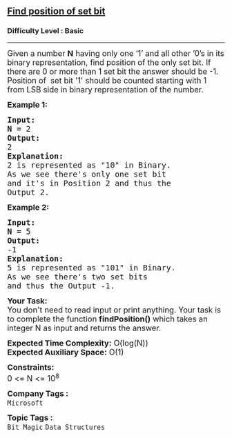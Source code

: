 <h2><a href="https://www.geeksforgeeks.org/problems/find-position-of-set-bit3706/1?page=1&category=Bit%20Magic&sortBy=submissions">Find position of set bit</a></h2><h3>Difficulty Level : Basic</h3><hr><div class="problems_problem_content__Xm_eO"><p><span style="font-size:18px">Given a number <strong>N</strong> having only one ‘1’ and all other ’0’s in its binary representation, find position of the only set bit. If there are 0 or more than 1 set bit the answer should be -1. Position of &nbsp;set bit&nbsp;'1' should be counted starting with 1 from LSB side in&nbsp;binary representation of the number.</span></p>

<p><span style="font-size:18px"><strong>Example 1:</strong></span></p>

<pre><span style="font-size:18px"><strong>Input:</strong></span>
<span style="font-size:18px"><strong>N = </strong>2</span>
<span style="font-size:18px"><strong>Output:</strong></span>
<span style="font-size:18px">2</span>
<span style="font-size:18px"><strong>Explanation:</strong></span>
<span style="font-size:18px">2 is represented as "10" in Binary.
As we see there's only one set bit
and it's in Position 2 and thus the
Output 2.</span></pre>

<p><span style="font-size:18px"><strong>Example 2:</strong></span></p>

<pre><span style="font-size:18px"><strong>Input:</strong></span>
<span style="font-size:18px"><strong>N = </strong>5</span>
<span style="font-size:18px"><strong>Output:</strong></span>
<span style="font-size:18px">-1</span>
<span style="font-size:18px"><strong>Explanation:</strong></span>
<span style="font-size:18px">5 is represented as "101" in Binary.
As we see there's two set bits
and thus the Output -1.</span>
</pre>

<p><span style="font-size:18px"><strong>Your Task:</strong><br>
You don't need to read input or print anything. Your task is to complete the function <strong>findPosition()</strong> which takes an integer N as input and returns the answer.</span></p>

<p><span style="font-size:18px"><strong>Expected Time Complexity:</strong> O(log(N))<br>
<strong>Expected Auxiliary Space:</strong> O(1)</span></p>

<p><span style="font-size:18px"><strong>Constraints:</strong></span><br>
<span style="font-size:18px">0 &lt;= N &lt;= 10<sup>8</sup></span></p>
</div><p><span style=font-size:18px><strong>Company Tags : </strong><br><code>Microsoft</code>&nbsp;<br><p><span style=font-size:18px><strong>Topic Tags : </strong><br><code>Bit Magic</code>&nbsp;<code>Data Structures</code>&nbsp;